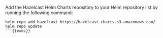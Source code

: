 Add the Hazelcast Helm Charts repository to your Helm repository list by running the following command:
```plain
helm repo add hazelcast https://hazelcast-charts.s3.amazonaws.com/
helm repo update
```{{exec}}

